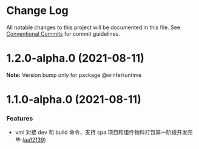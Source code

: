 # Change Log

All notable changes to this project will be documented in this file.
See [Conventional Commits](https://conventionalcommits.org) for commit guidelines.

# 1.2.0-alpha.0 (2021-08-11)

**Note:** Version bump only for package @winfe/runtime





# 1.1.0-alpha.0 (2021-08-11)

### Features

- vmi 对接 dev 和 build 命令，支持 spa 项目和组件物料打包第一阶段开发完毕 ([aa12139](https://github.com/cool-fe/vmi/commit/aa12139a28d7bdc1aa5eaecedeaa248e589a1fab))
